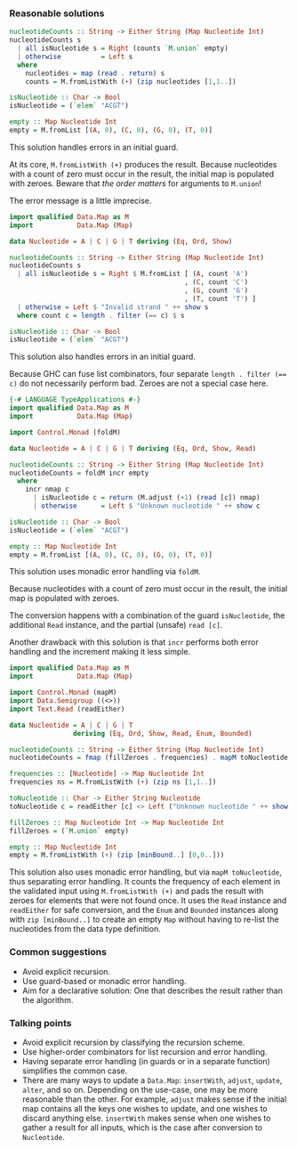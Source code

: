 ### Reasonable solutions

```haskell
nucleotideCounts :: String -> Either String (Map Nucleotide Int)
nucleotideCounts s
  | all isNucleotide s = Right (counts `M.union` empty)
  | otherwise          = Left s
  where
    nucleotides = map (read . return) s
    counts = M.fromListWith (+) (zip nucleotides [1,1..])

isNucleotide :: Char -> Bool
isNucleotide = (`elem` "ACGT")

empty :: Map Nucleotide Int
empty = M.fromList [(A, 0), (C, 0), (G, 0), (T, 0)]
```

This solution handles errors in an initial guard.

At its core, `M.fromListWith (+)` produces the result.  Because nucleotides
with a count of zero must occur in the result, the initial map is populated
with zeroes. Beware that *the order matters* for arguments to `M.union`!

The error message is a little imprecise.

```haskell
import qualified Data.Map as M
import           Data.Map (Map)

data Nucleotide = A | C | G | T deriving (Eq, Ord, Show)

nucleotideCounts :: String -> Either String (Map Nucleotide Int)
nucleotideCounts s
  | all isNucleotide s = Right $ M.fromList [ (A, count 'A')
                                            , (C, count 'C')
                                            , (G, count 'G')
                                            , (T, count 'T') ]
  | otherwise = Left $ "Invalid strand " ++ show s
  where count c = length . filter (== c) $ s

isNucleotide :: Char -> Bool
isNucleotide = (`elem` "ACGT")
```

This solution also handles errors in an initial guard.

Because GHC can fuse list combinators, four separate `length . filter (== c)`
do not necessarily perform bad. Zeroes are not a special case here.

```haskell
{-# LANGUAGE TypeApplications #-}
import qualified Data.Map as M
import           Data.Map (Map)

import Control.Monad (foldM)

data Nucleotide = A | C | G | T deriving (Eq, Ord, Show, Read)

nucleotideCounts :: String -> Either String (Map Nucleotide Int)
nucleotideCounts = foldM incr empty
  where
    incr nmap c
      | isNucleotide c = return (M.adjust (+1) (read [c]) nmap)
      | otherwise      = Left $ "Unknown nucleotide " ++ show c

isNucleotide :: Char -> Bool
isNucleotide = (`elem` "ACGT")

empty :: Map Nucleotide Int
empty = M.fromList [(A, 0), (C, 0), (G, 0), (T, 0)]
```

This solution uses monadic error handling via `foldM`.

Because nucleotides with a count of zero must occur in the result, the
initial map is populated with zeroes.

The conversion happens with a combination of the guard `isNucleotide`, the
additional `Read` instance, and the partial (unsafe) `read [c]`.

Another drawback with this solution is that `incr` performs both error
handling and the increment making it less simple.

```haskell
import qualified Data.Map as M
import           Data.Map (Map)

import Control.Monad (mapM)
import Data.Semigroup ((<>))
import Text.Read (readEither)

data Nucleotide = A | C | G | T
                deriving (Eq, Ord, Show, Read, Enum, Bounded)

nucleotideCounts :: String -> Either String (Map Nucleotide Int)
nucleotideCounts = fmap (fillZeroes . frequencies) . mapM toNucleotide

frequencies :: [Nucleotide] -> Map Nucleotide Int
frequencies ns = M.fromListWith (+) (zip ns [1,1..])

toNucleotide :: Char -> Either String Nucleotide
toNucleotide c = readEither [c] <> Left ("Unknown nucleotide " ++ show c)

fillZeroes :: Map Nucleotide Int -> Map Nucleotide Int
fillZeroes = (`M.union` empty)

empty :: Map Nucleotide Int
empty = M.fromListWith (+) (zip [minBound..] [0,0..]))
```

This solution also uses monadic error handling, but via `mapM toNucleotide`,
thus separating error handling.  It counts the frequency of each element in
the validated input using `M.fromListWith (+)` and pads the result with
zeroes for elements that were not found once. It uses the `Read` instance
and `readEither` for safe conversion, and the `Enum` and `Bounded` instances
along with `zip [minBound..]` to create an empty `Map` without having to
re-list the nucleotides from the data type definition.

### Common suggestions

- Avoid explicit recursion.
- Use guard-based or monadic error handling.
- Aim for a declarative solution: One that describes the result rather than
  the algorithm.

### Talking points

- Avoid explicit recursion by classifying the recursion scheme.
- Use higher-order combinators for list recursion and error handling.
- Having separate error handling (in guards or in a separate function)
  simplifies the common case.
- There are many ways to update a `Data.Map`: `insertWith`, `adjust`,
  `update`, `alter`, and so on. Depending on the use-case, one may be more
  reasonable than the other. For example, `adjust` makes sense if the
  initial map contains all the keys one wishes to update, and one wishes to
  discard anything else. `insertWith` makes sense when one wishes to gather
  a result for all inputs, which is the case after conversion to
  `Nucleotide`.
